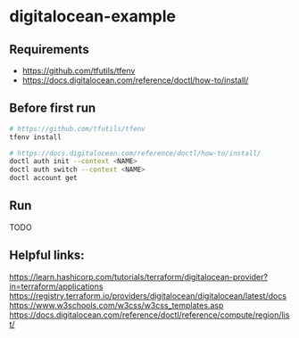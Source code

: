 # digitalocean-example

## Requirements
* https://github.com/tfutils/tfenv
* https://docs.digitalocean.com/reference/doctl/how-to/install/

## Before first run

```bash
# https://github.com/tfutils/tfenv
tfenv install
```

```bash
# https://docs.digitalocean.com/reference/doctl/how-to/install/
doctl auth init --context <NAME>
doctl auth switch --context <NAME>
doctl account get
```

## Run

TODO

## Helpful links:
https://learn.hashicorp.com/tutorials/terraform/digitalocean-provider?in=terraform/applications
https://registry.terraform.io/providers/digitalocean/digitalocean/latest/docs
https://www.w3schools.com/w3css/w3css_templates.asp
https://docs.digitalocean.com/reference/doctl/reference/compute/region/list/


